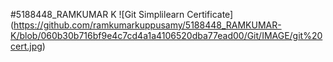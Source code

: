 #5188448_RAMKUMAR K
![Git Simplilearn Certificate] (https://github.com/ramkumarkuppusamy/5188448_RAMKUMAR-K/blob/060b30b716bf9e4c7cd4a1a4106520dba77ead00/Git/IMAGE/git%20cert.jpg)
